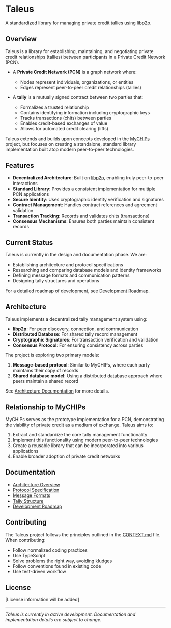 # Taleus

A standardized library for managing private credit tallies using libp2p.

## Overview

Taleus is a library for establishing, maintaining, and negotiating private credit relationships (tallies) between participants in a Private Credit Network (PCN).

- A **Private Credit Network (PCN)** is a graph network where:
  - Nodes represent individuals, organizations, or entities
  - Edges represent peer-to-peer credit relationships (tallies)
  
- A **tally** is a mutually signed contract between two parties that:
  - Formalizes a trusted relationship
  - Contains identifying information including cryptographic keys
  - Tracks transactions (chits) between parties
  - Enables credit-based exchanges of value
  - Allows for automated credit clearing (lifts)

Taleus extends and builds upon concepts developed in the [MyCHIPs](https://github.com/gotchoices/MyCHIPs) project, but focuses on creating a standalone, standard library implementation built atop modern peer-to-peer technologies.

## Features

- **Decentralized Architecture**: Built on [libp2p](https://libp2p.io/), enabling truly peer-to-peer interactions
- **Standard Library**: Provides a consistent implementation for multiple PCN applications
- **Secure Identity**: Uses cryptographic identity verification and signatures
- **Contract Management**: Handles contract references and agreement validation
- **Transaction Tracking**: Records and validates chits (transactions)
- **Consensus Mechanisms**: Ensures both parties maintain consistent records

## Current Status

Taleus is currently in the design and documentation phase. We are:

- Establishing architecture and protocol specifications
- Researching and comparing database models and identity frameworks
- Defining message formats and communication patterns
- Designing tally structures and operations

For a detailed roadmap of development, see [Development Roadmap](doc/issues/README.md).

## Architecture

Taleus implements a decentralized tally management system using:

- **libp2p**: For peer discovery, connection, and communication
- **Distributed Database**: For shared tally record management
- **Cryptographic Signatures**: For transaction verification and validation
- **Consensus Protocol**: For ensuring consistency across parties

The project is exploring two primary models:
1. **Message-based protocol**: Similar to MyCHIPs, where each party maintains their copy of records
2. **Shared database model**: Using a distributed database approach where peers maintain a shared record

See [Architecture Documentation](doc/architecture.md) for more details.

## Relationship to MyCHIPs

MyCHIPs serves as the prototype implementation for a PCN, demonstrating the viability of private credit as a medium of exchange. Taleus aims to:

1. Extract and standardize the core tally management functionality
2. Implement this functionality using modern peer-to-peer technologies
3. Create a reusable library that can be incorporated into various applications
4. Enable broader adoption of private credit networks

## Documentation

- [Architecture Overview](doc/architecture.md)
- [Protocol Specification](doc/protocol.md)
- [Message Formats](doc/messages.md)
- [Tally Structure](doc/tally.md)
- [Development Roadmap](doc/issues/README.md)

## Contributing

The Taleus project follows the principles outlined in the [CONTEXT.md](CONTEXT.md) file. When contributing:

- Follow normalized coding practices
- Use TypeScript
- Solve problems the right way, avoiding kludges
- Follow conventions found in existing code
- Use test-driven workflow

## License

[License information will be added]

---

*Taleus is currently in active development. Documentation and implementation details are subject to change.*